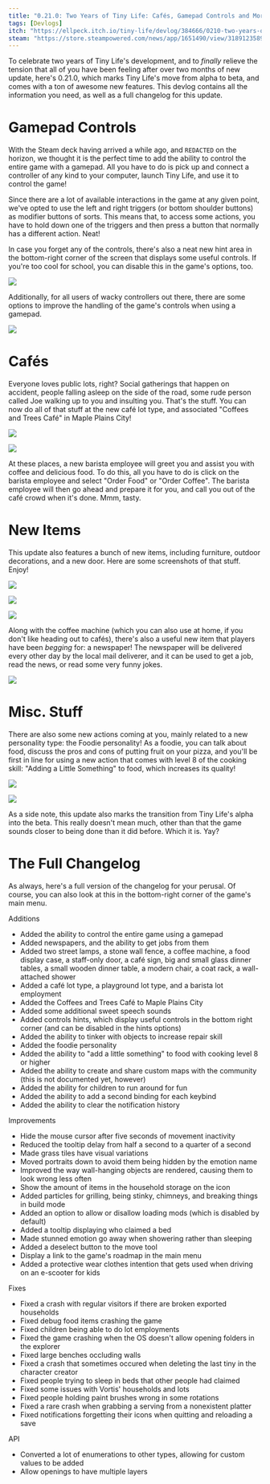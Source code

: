 ```yaml
---
title: "0.21.0: Two Years of Tiny Life: Cafés, Gamepad Controls and More"
tags: [Devlogs]
itch: "https://ellpeck.itch.io/tiny-life/devlog/384666/0210-two-years-of-tiny-life-cafs-gamepad-controls-and-more"
steam: "https://store.steampowered.com/news/app/1651490/view/3189123589808204255"
---
```


To celebrate two years of Tiny Life's development, and to *finally* relieve the tension that all of you have been feeling after over two months of new update, here's 0.21.0, which marks Tiny Life's move from alpha to beta, and comes with a ton of awesome new features. This devlog contains all the information you need, as well as a full changelog for this update.

# Gamepad Controls
With the Steam deck having arrived a while ago, and `REDACTED` on the horizon, we thought it is the perfect time to add the ability to control the entire game with a gamepad. All you have to do is pick up and connect a controller of any kind to your computer, launch Tiny Life, and use it to control the game!

Since there are a lot of available interactions in the game at any given point, we've opted to use the left and right triggers (or bottom shoulder buttons) as modifier buttons of sorts. This means that, to access some actions, you have to hold down one of the triggers and then press a button that normally has a different action. Neat!

In case you forget any of the controls, there's also a neat new hint area in the bottom-right corner of the screen that displays some useful controls. If you're too cool for school, you can disable this in the game's options, too.

![](https://img.itch.zone/aW1nLzkwMTAxODYucG5n/original/UGk8nG.png)

Additionally, for all users of wacky controllers out there, there are some options to improve the handling of the game's controls when using a gamepad.

![](https://img.itch.zone/aW1nLzkwMTAxODgucG5n/original/NWd36E.png)

# Cafés
Everyone loves public lots, right? Social gatherings that happen on accident, people falling asleep on the side of the road, some rude person called Joe walking up to you and insulting you. That's the stuff. You can now do all of that stuff at the new café lot type, and associated "Coffees and Trees Café" in Maple Plains City!

![](https://img.itch.zone/aW1nLzkwMTAxODkucG5n/original/1d7Drg.png)

![](https://img.itch.zone/aW1nLzkwMTAxOTAucG5n/original/1ywy1S.png)

At these places, a new barista employee will greet you and assist you with coffee and delicious food. To do this, all you have to do is click on the barista employee and select "Order Food" or "Order Coffee". The barista employee will then go ahead and prepare it for you, and call you out of the café crowd when it's done. Mmm, tasty.

# New Items
This update also features a bunch of new items, including furniture, outdoor decorations, and a new door. Here are some screenshots of that stuff. Enjoy!

![](https://img.itch.zone/aW1nLzkwMTAxOTEucG5n/original/596hIp.png)

![](https://img.itch.zone/aW1nLzkwMTAxOTIucG5n/original/%2FCdR2L.png)

![](https://img.itch.zone/aW1nLzkwMTAxOTMucG5n/original/d%2BU28D.png)

Along with the coffee machine (which you can also use at home, if you don't like heading out to cafés), there's also a useful new item that players have been *begging* for: a newspaper! The newspaper will be delivered every other day by the local mail deliverer, and it can be used to get a job, read the news, or read some very funny jokes.

![](https://img.itch.zone/aW1nLzkwMTAxOTQucG5n/original/l%2FxjbB.png)

# Misc. Stuff
There are also some new actions coming at you, mainly related to a new personality type: the Foodie personality! As a foodie, you can talk about food, discuss the pros and cons of putting fruit on your pizza, and you'll be first in line for using a new action that comes with level 8 of the cooking skill: "Adding a Little Something" to food, which increases its quality!

![](https://img.itch.zone/aW1nLzkwMTAxOTUucG5n/original/0oPoKP.png)

![](https://img.itch.zone/aW1nLzkwMTAxOTcucG5n/original/kpWWmb.png)

As a side note, this update also marks the transition from Tiny Life's alpha into the beta. This really doesn't mean much, other than that the game sounds closer to being done than it did before. Which it is. Yay?

# The Full Changelog
As always, here's a full version of the changelog for your perusal. Of course, you can also look at this in the bottom-right corner of the game's main menu.

Additions
- Added the ability to control the entire game using a gamepad
- Added newspapers, and the ability to get jobs from them
- Added two street lamps, a stone wall fence, a coffee machine, a food display case, a staff-only door, a café sign, big and small glass dinner tables, a small wooden dinner table, a modern chair, a coat rack, a wall-attached shower
- Added a café lot type, a playground lot type, and a barista lot employment
- Added the Coffees and Trees Café to Maple Plains City
- Added some additional sweet speech sounds
- Added controls hints, which display useful controls in the bottom right corner (and can be disabled in the hints options)
- Added the ability to tinker with objects to increase repair skill
- Added the foodie personality
- Added the ability to "add a little something" to food with cooking level 8 or higher
- Added the ability to create and share custom maps with the community (this is not documented yet, however)
- Added the ability for children to run around for fun
- Added the ability to add a second binding for each keybind
- Added the ability to clear the notification history

Improvements
- Hide the mouse cursor after five seconds of movement inactivity
- Reduced the tooltip delay from half a second to a quarter of a second
- Made grass tiles have visual variations
- Moved portraits down to avoid them being hidden by the emotion name
- Improved the way wall-hanging objects are rendered, causing them to look wrong less often
- Show the amount of items in the household storage on the icon
- Added particles for grilling, being stinky, chimneys, and breaking things in build mode
- Added an option to allow or disallow loading mods (which is disabled by default)
- Added a tooltip displaying who claimed a bed
- Made stunned emotion go away when showering rather than sleeping
- Added a deselect button to the move tool
- Display a link to the game's roadmap in the main menu
- Added a protective wear clothes intention that gets used when driving on an e-scooter for kids

Fixes
- Fixed a crash with regular visitors if there are broken exported households
- Fixed debug food items crashing the game
- Fixed children being able to do lot employments
- Fixed the game crashing when the OS doesn't allow opening folders in the explorer
- Fixed large benches occluding walls
- Fixed a crash that sometimes occured when deleting the last tiny in the character creator
- Fixed people trying to sleep in beds that other people had claimed
- Fixed some issues with Vortis' households and lots
- Fixed people holding paint brushes wrong in some rotations
- Fixed a rare crash when grabbing a serving from a nonexistent platter
- Fixed notifications forgetting their icons when quitting and reloading a save

API
- Converted a lot of enumerations to other types, allowing for custom values to be added
- Allow openings to have multiple layers
